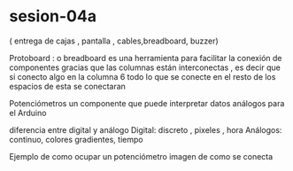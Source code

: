 # sesion-04a
( entrega de cajas , pantalla , cables,breadboard, buzzer)

Protoboard : o breadboard es una herramienta para facilitar la conexión de componentes gracias que las columnas están interconectas , es decir que si conecto algo en la columna 6 todo lo que se conecte en el resto de los espacios de esta se conectaran  

Potenciómetros  un componente que puede interpretar datos análogos para el Arduino 

diferencia entre digital  y análogo
 Digital: discreto , pixeles , hora 
 Análogos: continuo, colores gradientes, tiempo

Ejemplo de como ocupar un potenciómetro 
 imagen de como se conecta 

